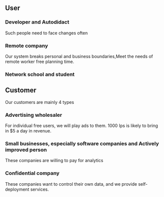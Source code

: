 ## User
### Developer and Autodidact
Such people need to face changes often
### Remote company
Our system breaks personal and business boundaries,Meet the needs of remote worker free planning time.
### Network school and student

## Customer
Our customers are mainly 4 types
### Advertising wholesaler
For individual free users, we will play ads to them. 1000 Ips is likely to bring in $5 a day in revenue.
### Small businesses, especially software companies and Actively improved person
These companies are willing to pay for analytics
### Confidential company
These companies want to control their own data, and we provide self-deployment services.
